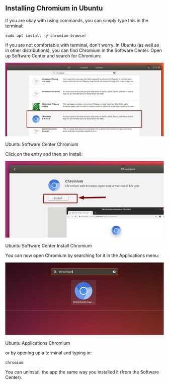 ## Installing Chromium in Ubuntu

If you are okay with using commands, you can simply type this in the terminal:

```
sudo apt install -y chromium-browser
```

If you are not comfortable with terminal, don’t worry. In Ubuntu (as well as in other distributions), you can find Chromium in the Software Center. Open up Software Center and search for Chromium:

![Ubuntu Software Center Chromium](_resources/ubuntu_software_center_chromium.jpg)

Ubuntu Software Center Chromium

Click on the entry and then on Install:

![Ubuntu Software Center Install Chromium](_resources/ubuntu_software_center_install_c.png)

Ubuntu Software Center Install Chromium

You can now open Chromium by searching for it in the Applications menu:

![Ubuntu Applications Chromium](_resources/ubuntu_applications_chromium.jpg)

Ubuntu Applications Chromium

or by opening up a terminal and typing in:

```
chromium
```

You can uninstall the app the same way you installed it (from the Software Center).